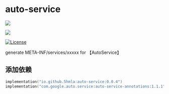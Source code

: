 # auto-service

![](https://img.shields.io/badge/AutoService-1.1.1-brightgreen.svg)

![](https://img.shields.io/badge/ksp-2.0.0+-brightgreen.svg)

[![License](https://img.shields.io/badge/LICENSE-Apache%202-green.svg?style=flat-square)](https://www.apache.org/licenses/LICENSE-2.0)

generate META-INF/services/xxxxx for 【AutoService】

## 添加依赖

```kotlin
implementation("io.github.5hmla:auto-service:0.0.4")
implementation("com.google.auto.service:auto-service-annotations:1.1.1")
```
